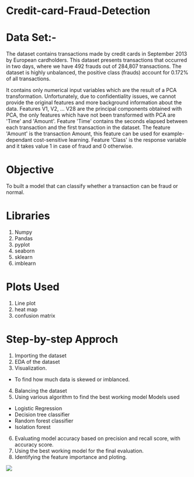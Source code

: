 # Credit-card-Fraud-Detection

# Data Set:-
The dataset contains transactions made by credit cards in September 2013 by European cardholders.
This dataset presents transactions that occurred in two days, where we have 492 frauds out of 284,807 transactions. The dataset is highly unbalanced, the positive class (frauds) account for 0.172% of all transactions.

It contains only numerical input variables which are the result of a PCA transformation. Unfortunately, due to confidentiality issues, we cannot provide the original features and more background information about the data. Features V1, V2, … V28 are the principal components obtained with PCA, the only features which have not been transformed with PCA are 'Time' and 'Amount'. Feature 'Time' contains the seconds elapsed between each transaction and the first transaction in the dataset. The feature 'Amount' is the transaction Amount, this feature can be used for example-dependant cost-sensitive learning. Feature 'Class' is the response variable and it takes value 1 in case of fraud and 0 otherwise.

# Objective
To built a model that can classify whether a transaction can be fraud or normal.

# Libraries
1. Numpy
2. Pandas
3. pyplot
4. seaborn
5. sklearn
6. imblearn

# Plots Used
1. Line plot
2. heat map
3. confusion matrix

# Step-by-step Approch
1. Importing the dataset
2. EDA of the dataset
3. Visualization.
  * To find how much data is skewed or imblanced.
4. Balancing the dataset
5. Using various algorithm to find the best working model
  Models used
  * Logistic Regression
  * Decision tree classifier
  * Random forest classifier
  * Isolation forest
6. Evaluating model accuracy based on precision and recall score, with accuracy score.
7. Using the best working model for the final evaluation.
8. Identifying the feature importance and ploting.

<img src ="https://user-images.githubusercontent.com/78545675/146034281-eceedbfb-f66f-4b09-964f-c49962d6f780.png">
